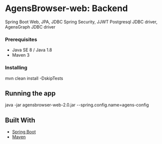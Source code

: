 # AgensBrowser-web: Backend

Spring Boot Web, JPA, JDBC
Spring Security, JJWT
Postgresql JDBC driver, AgensGraph JDBC driver

### Prerequisites

* Java SE 8 / Java 1.8
* Maven 3

### Installing

mvn clean install -DskipTests

## Running the app

java -jar agensbrowser-web-2.0.jar --spring.config.name=agens-config

## Built With

* [Spring Boot](https://projects.spring.io/spring-boot/)
* [Maven](https://maven.apache.org/)
